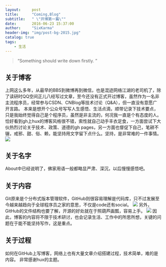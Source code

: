 ```yaml
---
layout:     post
title:      "Coming,Blog"
subtitle:   " \"开博第一篇\""
date:       2016-06-23 15:37:00
author:     "SixKarma"
header-img: "img/post-bg-2015.jpg"
catalog: true
tags:
    - 生活
---
```


> “Something should write down firstly. ”


## 关于博客

上网这么多年，从最早的BBS到微博再到微信，也是混迹网络江湖的老司机了，除了读研时QQ空间正儿八经写过文章，至今还没有正式开过博客，虽然作为一名非主流程序员，经常参与CSDN、CNBlog等技术讨论（Q&A），但一直没有意愿广开言路。
本来是想开个公众号写写人生感悟、生活点滴，顺带记录下技术要点，只是我始终觉得自己是个程序员，虽然是非主流的，何况我一直是个有态度的人。恰好看到gh上hux的博客风格很不错，索性就自己动手丰衣足食，一方面尝试下大伙热烈讨论关乎技术、政策、道德的gh pages，另一方面也督促下自己，笔耕不辍，戒邪、甜、俗、赖，能坚持用文字留下点什么。坚持，是非常难的一件事情。
![](http://flv.whcedu.cn/files/2014-11/06/06124510062.jpg_b.jpg)

## 关于名字

About中已经说明了，佛家用语一般都略显严肃、深沉，以后慢慢感悟吧。 

## 关于内容

Git原来是个分布式版本管理软件，GitHub则很容易理解是代码库，只不过发展至今越来越趋向于全球程序员之家的意思，不仅是code还有social。
![](http://a1.att.hudong.com/82/08/01300000098168135841087948380.jpg)
另外，GitHub的文件结构也要了解，开源的好处就在于照葫芦画瓢，容易上手。
![](http://ce.sysu.edu.cn/hope/UploadFiles2011/upload/201305172313218455.jpeg)
因此，博客的内容将不限于技术研讨，也会记录生活、工作中的所思所想，关键的问题在于能不能坚持写作，这是重点。

## 关于过程
如何在GitHub上写博客，网络上也有大量文章介绍搭建过程，技术简单，难的是内容。
非常感谢hux的主题。


